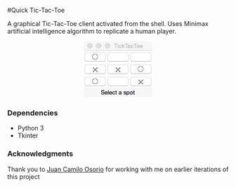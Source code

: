 #Quick Tic-Tac-Toe

A graphical Tic-Tac-Toe client activated from the shell.
Uses Minimax artificial intelligence algorithm to replicate a human player.

<p align="center">
<img src="img.png"/>
</p>

### Dependencies
* Python 3
* Tkinter

### Acknowledgments
Thank you to [Juan Camilo Osorio](https://github.com/jcoc611) for working with me on earlier iterations of this project
